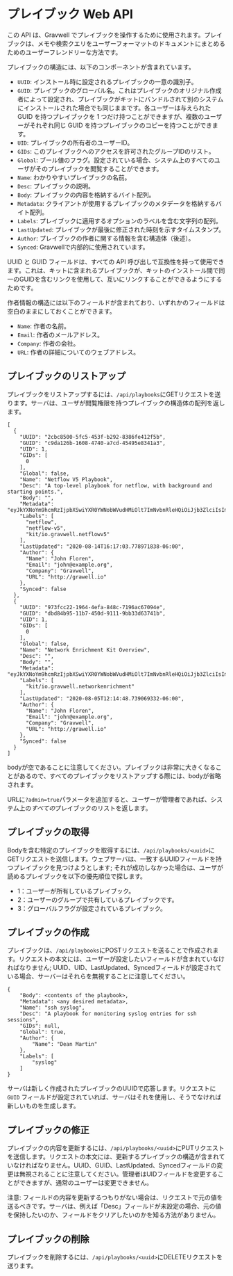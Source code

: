 # プレイブック Web API

この API は、Gravwell でプレイブックを操作するために使用されます。プレイブックは、メモや検索クエリをユーザーフォーマットのドキュメントにまとめるためのユーザーフレンドリーな方法です。

プレイブックの構造には、以下のコンポーネントが含まれています。

* `UUID`: インストール時に設定されるプレイブックの一意の識別子。
* `GUID`: プレイブックのグローバル名。これはプレイブックのオリジナル作成者によって設定され、プレイブックがキットにバンドルされて別のシステムにインストールされた場合でも同じままです。各ユーザーは与えられた GUID を持つプレイブックを 1 つだけ持つことができますが、複数のユーザーがそれぞれ同じ GUID を持つプレイブックのコピーを持つことができます。
* `UID`: プレイブックの所有者のユーザーID。
* `GIDs`: このプレイブックへのアクセスを許可されたグループIDのリスト。
* `Global`: ブール値のフラグ。設定されている場合、システム上のすべてのユーザがそのプレイブックを閲覧することができます。
* `Name`: わかりやすいプレイブックの名前。
* `Desc`: プレイブックの説明。
* `Body`: プレイブックの内容を格納するバイト配列。
* `Metadata`: クライアントが使用するプレイブックのメタデータを格納するバイト配列。
* `Labels`: プレイブックに適用するオプションのラベルを含む文字列の配列。
* `LastUpdated`: プレイブックが最後に修正された時刻を示すタイムスタンプ。
* `Author`: プレイブックの作者に関する情報を含む構造体（後述）。
* `Synced`: Gravwellで内部的に使用されています。

UUID と GUID フィールドは、すべての API 呼び出しで互換性を持って使用できます。これは、キットに含まれるプレイブックが、キットのインストール間で同一のGUIDを含むリンクを使用して、互いにリンクすることができるようにするためです。

作者情報の構造には以下のフィールドが含まれており、いずれかのフィールドは空白のままにしておくことができます。

* `Name`: 作者の名前。
* `Email`: 作者のメールアドレス。
* `Company`: 作者の会社。
* `URL`: 作者の詳細についてのウェブアドレス。

## プレイブックのリストアップ

プレイブックをリストアップするには、`/api/playbooks`にGETリクエストを送ります。サーバは、ユーザが閲覧権限を持つプレイブックの構造体の配列を返します。

```
[
  {
    "UUID": "2cbc8500-5fc5-453f-b292-8386fe412f5b",
    "GUID": "c9da126b-1608-4740-a7cd-45495e8341a3",
    "UID": 1,
    "GIDs": [
      0
    ],
    "Global": false,
    "Name": "Netflow V5 Playbook",
    "Desc": "A top-level playbook for netflow, with background and starting points.",
    "Body": "",
    "Metadata": "eyJkYXNoYm9hcmRzIjpbXSwiYXR0YWNobWVudHMiOlt7ImNvbnRleHQiOiJjb3ZlciIsImZpbGVHVUlEIjoiNDhjNmIwZWYtNmU3Ni00MjA4LWJjYTctMGI5NWU0NzAwYmRkIiwidHlwZSI6ImltYWdlIn1dfQ==",
    "Labels": [
      "netflow",
      "netflow-v5",
      "kit/io.gravwell.netflowv5"
    ],
    "LastUpdated": "2020-08-14T16:17:03.778971838-06:00",
    "Author": {
      "Name": "John Floren",
      "Email": "john@example.org",
      "Company": "Gravwell",
      "URL": "http://grawell.io"
    },
    "Synced": false
  },
  {
    "UUID": "973fcc22-1964-4efa-848c-7196ac67094e",
    "GUID": "dbd84b95-11b7-450d-9111-9bb33d63741b",
    "UID": 1,
    "GIDs": [
      0
    ],
    "Global": false,
    "Name": "Network Enrichment Kit Overview",
    "Desc": "",
    "Body": "",
    "Metadata": "eyJkYXNoYm9hcmRzIjpbXSwiYXR0YWNobWVudHMiOlt7ImNvbnRleHQiOiJjb3ZlciIsImZpbGVHVUlEIjoiOGIwZjQzMjItOTY1My00OTQyLWJkODctY2Y4ZWM5NjZmNmFmIiwidHlwZSI6ImltYWdlIn1dfQ==",
    "Labels": [
      "kit/io.gravwell.networkenrichment"
    ],
    "LastUpdated": "2020-08-05T12:14:48.739069332-06:00",
    "Author": {
      "Name": "John Floren",
      "Email": "john@example.org",
      "Company": "Gravwell",
      "URL": "http://grawell.io"
    },
    "Synced": false
  }
]
```

bodyが空であることに注意してください。プレイブックは非常に大きくなることがあるので、すべてのプレイブックをリストアップする際には、bodyが省略されます。

URLに`?admin=true`パラメータを追加すると、ユーザーが管理者であれば、システム上の*すべての*プレイブックのリストを返します。

## プレイブックの取得

Bodyを含む特定のプレイブックを取得するには、`/api/playbooks/<uuid>`にGETリクエストを送信します。ウェブサーバは、一致するUUIDフィールドを持つプレイブックを見つけようとします; それが成功しなかった場合は、ユーザが読めるプレイブックを以下の優先順位で探します。

* 1：ユーザーが所有しているプレイブック。
* 2：ユーザーのグループで共有しているプレイブックです。
* 3：グローバルフラグが設定されているプレイブック。

## プレイブックの作成

プレイブックは、`/api/playbooks`にPOSTリクエストを送ることで作成されます。リクエストの本文には、ユーザーが設定したいフィールドが含まれていなければなりません; UUID、UID、LastUpdated、Syncedフィールドが設定されている場合、サーバーはそれらを無視することに注意してください。

```
{
    "Body": <contents of the playbook>,
	"Metadata": <any desired metadata>,
    "Name": "ssh syslog",
    "Desc": "A playbook for monitoring syslog entries for ssh sessions",
    "GIDs": null,
    "Global": true,
	"Author": {
		"Name": "Dean Martin"
	},
    "Labels": [
        "syslog"
    ]
}
```

サーバは新しく作成されたプレイブックのUUIDで応答します。リクエストに `GUID` フィールドが設定されていれば、サーバはそれを使用し、そうでなければ新しいものを生成します。

## プレイブックの修正

プレイブックの内容を更新するには、`/api/playbooks/<uuid>`にPUTリクエストを送信します。リクエストの本文には、更新するプレイブックの構造が含まれていなければなりません。UUID、GUID、LastUpdated、Syncedフィールドの変更は無視されることに注意してください。管理者はUIDフィールドを変更することができますが、通常のユーザーは変更できません。

注意: フィールドの内容を更新するつもりがない場合は、リクエストで元の値を送るべきです。サーバは、例えば「Desc」フィールドが未設定の場合、元の値を保持したいのか、フィールドをクリアしたいのかを知る方法がありません。

## プレイブックの削除

プレイブックを削除するには、`/api/playbooks/<uuid>`にDELETEリクエストを送ります。
